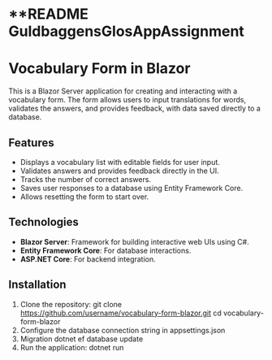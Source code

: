 # **README GuldbaggensGlosAppAssignment

# Vocabulary Form in Blazor

This is a Blazor Server application for creating and interacting with a vocabulary form. The form allows users to input translations for words, validates the answers, and provides feedback, with data saved directly to a database.

## Features
- Displays a vocabulary list with editable fields for user input.
- Validates answers and provides feedback directly in the UI.
- Tracks the number of correct answers.
- Saves user responses to a database using Entity Framework Core.
- Allows resetting the form to start over.

## Technologies
- **Blazor Server**: Framework for building interactive web UIs using C#.
- **Entity Framework Core**: For database interactions.
- **ASP.NET Core**: For backend integration.

## Installation
1. Clone the repository:
   git clone https://github.com/username/vocabulary-form-blazor.git
   cd vocabulary-form-blazor
2. Configure the database connection string in appsettings.json
3. Migration dotnet ef database update
4. Run the application: dotnet run
